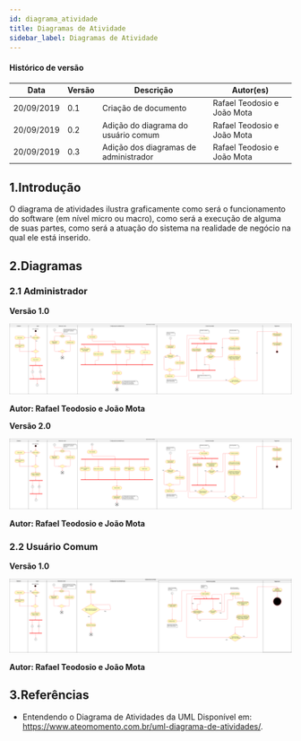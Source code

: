 ```yaml
---
id: diagrama_atividade
title: Diagramas de Atividade
sidebar_label: Diagramas de Atividade
---
```


#### Histórico de versão

| Data       | Versão | Descrição            | Autor(es)       |
| ---------- | ------ | -------------------- | --------------- |
| 20/09/2019 | 0.1 | Criação de documento    | Rafael Teodosio e João Mota   |
| 20/09/2019 | 0.2 | Adição do diagrama do usuário comum      | Rafael Teodosio e João Mota   |
| 20/09/2019 | 0.3 | Adição dos diagramas de administrador    | Rafael Teodosio e João Mota   |

## 1.Introdução
O diagrama de atividades ilustra graficamente como será o funcionamento do software (em nível micro ou macro), como será a execução de alguma de suas partes, como será a atuação do sistema na realidade de negócio na qual ele está inserido.

## 2.Diagramas

### 2.1 Administrador

**Versão 1.0**

[![atividade1](assets/Diagrama_de_atividades_v01.png)](assets/Diagrama_de_atividades_v01.png)

**Autor: Rafael Teodosio e João Mota**

**Versão 2.0**

[![atividade2](assets/Diagrama_de_atividades_v02.png)](assets/Diagrama_de_atividades_v02.png)

**Autor: Rafael Teodosio e João Mota**

### 2.2 Usuário Comum

**Versão 1.0**

[![atividade3](assets/Diagrama_de_atividade_usuario_V1.png)](assets/Diagrama_de_atividade_usuario_V1.png)

**Autor: Rafael Teodosio e João Mota**

## 3.Referências

- Entendendo o Diagrama de Atividades da UML Disponível em: https://www.ateomomento.com.br/uml-diagrama-de-atividades/.